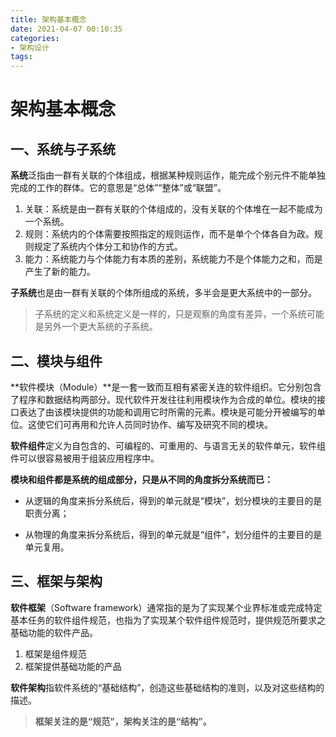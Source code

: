 ```yaml
---
title: 架构基本概念
date: 2021-04-07 00:10:35
categories:
- 架构设计
tags:
---
```


# 架构基本概念

<!-- more -->

## 一、系统与子系统

**系统**泛指由一群有关联的个体组成，根据某种规则运作，能完成个别元件不能单独完成的工作的群体。它的意思是“总体”“整体”或“联盟”。

1. 关联：系统是由一群有关联的个体组成的，没有关联的个体堆在一起不能成为一个系统。
2. 规则：系统内的个体需要按照指定的规则运作，而不是单个个体各自为政。规则规定了系统内个体分工和协作的方式。
3. 能力：系统能力与个体能力有本质的差别，系统能力不是个体能力之和，而是产生了新的能力。

**子系统**也是由一群有关联的个体所组成的系统，多半会是更大系统中的一部分。

> 子系统的定义和系统定义是一样的，只是观察的角度有差异，一个系统可能是另外一个更大系统的子系统。

## 二、模块与组件

**软件模块（Module）**是一套一致而互相有紧密关连的软件组织。它分别包含了程序和数据结构两部分。现代软件开发往往利用模块作为合成的单位。模块的接口表达了由该模块提供的功能和调用它时所需的元素。模块是可能分开被编写的单位。这使它们可再用和允许人员同时协作、编写及研究不同的模块。

**软件组件**定义为自包含的、可编程的、可重用的、与语言无关的软件单元，软件组件可以很容易被用于组装应用程序中。

**模块和组件都是系统的组成部分，只是从不同的角度拆分系统而已：**

- 从逻辑的角度来拆分系统后，得到的单元就是“模块”，划分模块的主要目的是职责分离；

- 从物理的角度来拆分系统后，得到的单元就是“组件”，划分组件的主要目的是单元复用。

## 三、框架与架构

**软件框架**（Software framework）通常指的是为了实现某个业界标准或完成特定基本任务的软件组件规范，也指为了实现某个软件组件规范时，提供规范所要求之基础功能的软件产品。

1. 框架是组件规范
2. 框架提供基础功能的产品

**软件架构**指软件系统的“基础结构”，创造这些基础结构的准则，以及对这些结构的描述。

> **框架关注的是“规范”，架构关注的是“结构”。**